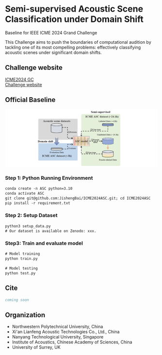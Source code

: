 # Semi-supervised Acoustic Scene Classification under Domain Shift

Baseline for IEEE ICME 2024 Grand Challenge

This Challenge aims to push the boundaries of computational audition by tackling one of its most compelling problems: effectively classifying acoustic scenes under significant domain shifts.

## Challenge website
[ICME2024 GC](https://2024.ieeeicme.org/grand-challenge-proposals/)  
[Challenge website](https://ascchallenge.xshengyun.com/)

## Official Baseline

![main](pics/main.jpg)

### Step 1: Python Running Environment
```shell
conda create -n ASC python=3.10
conda activate ASC
git clone git@github.com:JishengBai/ICME2024ASC.git; cd ICME2024ASC
pip install -r requirement.txt
```  

### Step 2: Setup Dataset
```shell
python3 setup_data.py
# Our dataset is available on Zenodo: xxx.
```

### Step3: Train and evaluate model

```shell
# Model training
python train.py

# Model testing
python test.py
```

## Cite
```bibtex
coming soon
```

## Organization
- Northwestern Polytechnical University, China
- Xi'an Lianfeng Acoustic Technologies Co., Ltd., China
- Nanyang Technological University, Singapore
- Institute of Acoustics, Chinese Academy of Sciences, China
- University of Surrey, UK




